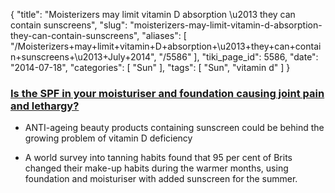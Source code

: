 {
    "title": "Moisterizers may limit vitamin D absorption \u2013 they can contain sunscreens",
    "slug": "moisterizers-may-limit-vitamin-d-absorption-they-can-contain-sunscreens",
    "aliases": [
        "/Moisterizers+may+limit+vitamin+D+absorption+\u2013+they+can+contain+sunscreens+\u2013+July+2014",
        "/5586"
    ],
    "tiki_page_id": 5586,
    "date": "2014-07-18",
    "categories": [
        "Sun"
    ],
    "tags": [
        "Sun",
        "vitamin d"
    ]
}


### [Is the SPF in your moisturiser and foundation causing joint pain and lethargy?](http://www.express.co.uk/life-style/health/489234/Sunscreen-danger-of-vitamin-D-deficiency?utm_source=feedburner&utm_medium=feed&utm_campaign=Feed%3A+daily-express-life-and-style-health-news+%28Daily+Express+%3A%3A+Life+%26+Style+Health+Feed%29)

* ANTI-ageing beauty products containing sunscreen could be behind the growing problem of vitamin D deficiency

* A world survey into tanning habits found that 95 per cent of Brits changed their make-up habits during the warmer months, using foundation and moisturiser with added sunscreen for the summer.